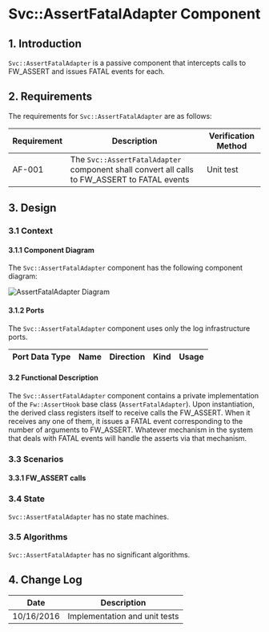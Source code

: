 # Svc::AssertFatalAdapter Component

## 1. Introduction

`Svc::AssertFatalAdapter` is a passive component that intercepts calls to FW_ASSERT and issues FATAL events for each.

## 2. Requirements

The requirements for `Svc::AssertFatalAdapter` are as follows:

Requirement | Description | Verification Method
----------- | ----------- | -------------------
AF-001 | The `Svc::AssertFatalAdapter` component shall convert all calls to FW_ASSERT to FATAL events | Unit test

## 3. Design

### 3.1 Context

#### 3.1.1 Component Diagram

The `Svc::AssertFatalAdapter` component has the following component diagram:

![AssertFatalAdapter Diagram](img/AssertFatalAdapterBDD.jpg "AssertFatalAdapter")

#### 3.1.2 Ports

The `Svc::AssertFatalAdapter` component uses only the log infrastructure ports.

Port Data Type | Name | Direction | Kind | Usage
-------------- | ---- | --------- | ---- | -----

#### 3.2 Functional Description

The `Svc::AssertFatalAdapter` component contains a private implementation of the `Fw::AssertHook` base class (`AssertFatalAdapter`). Upon instantiation, the derived class registers itself to receive calls the FW_ASSERT. When it receives any one of them, it issues a FATAL event corresponding to the number of arguments to FW_ASSERT. Whatever mechanism in the system that deals with FATAL events will handle the asserts via that mechanism.    

### 3.3 Scenarios

#### 3.3.1 FW_ASSERT calls


### 3.4 State

`Svc::AssertFatalAdapter` has no state machines.

### 3.5 Algorithms

`Svc::AssertFatalAdapter` has no significant algorithms.

## 4. Change Log

Date | Description
---- | -----------
10/16/2016 | Implementation and unit tests

